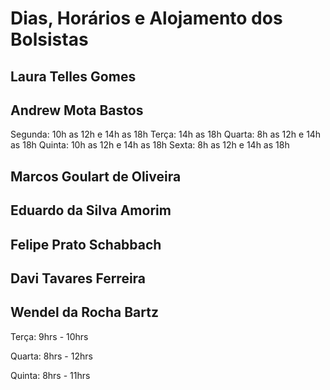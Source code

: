 Dias, Horários e Alojamento dos Bolsistas
=========================================

Laura Telles Gomes
------------------

Andrew Mota Bastos
------------------
Segunda: 10h as 12h e 14h as 18h
Terça: 14h as 18h
Quarta: 8h as 12h e 14h as 18h
Quinta: 10h as 12h e 14h as 18h
Sexta: 8h as 12h e 14h as 18h         

Marcos Goulart de Oliveira
--------------------------

Eduardo da Silva Amorim
-----------------------

Felipe Prato Schabbach
----------------

Davi Tavares Ferreira
---------------------

Wendel da Rocha Bartz
---------------------

Terça: 9hrs - 10hrs

Quarta: 8hrs - 12hrs

Quinta: 8hrs - 11hrs
